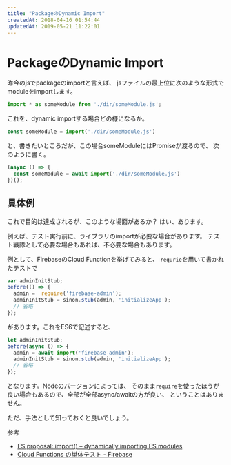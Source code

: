 ```yaml
---
title: "PackageのDynamic Import"
createdAt: 2018-04-16 01:54:44
updatedAt: 2019-05-21 11:22:01
---
```


# PackageのDynamic Import

昨今のjsでpackageのimportと言えば、
jsファイルの最上位に次のような形式でmoduleをimportします。

```js
import * as someModule from './dir/someModule.js';
```

これを、dynamic importする場合どの様になるか。


```js
const someModule = import('./dir/someModule.js')
```

と、書きたいところだが、この場合someModuleにはPromiseが渡るので、
次のように書く。

```js
(async () => {
  const someModule = await import('./dir/someModule.js')
})();
```

## 具体例

これで目的は達成されるが、このような場面があるか？
はい、あります。

例えば、テスト実行前に、ライブラリのimportが必要な場合があります。
テスト戦隊として必要な場合もあれば、不必要な場合もあります。

例として、FirebaseのCloud Functionを挙げてみると、
`requrie`を用いて書かれたテストで

```js
var adminInitStub;
before(() => {
  admin =  require('firebase-admin');
  adminInitStub = sinon.stub(admin, 'initializeApp');
  // 省略
});
```

があります。これをES6で記述すると、

```js
let adminInitStub;
before(async () => {
  admin = await import('firebase-admin');
  adminInitStub = sinon.stub(admin, 'initializeApp');
  // 省略
});
```

となります。Nodeのバージョンによっては、
そのまま`require`を使ったほうが良い場合もあるので、全部が全部async/awaitの方が良い、
ということはありません。

ただ、手法として知っておくと良いでしょう。


参考

- [ES proposal: import() – dynamically importing ES modules](http://2ality.com/2017/01/import-operator.html)
- [Cloud Functions の単体テスト - Firebase](https://firebase.google.com/docs/functions/unit-testing?hl=ja)
